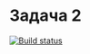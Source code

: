 # Задача 2
[![Build status](https://ci.appveyor.com/api/projects/status/7x5djwd7jvx65cly?svg=true)](https://ci.appveyor.com/project/mlarina790/oop2)